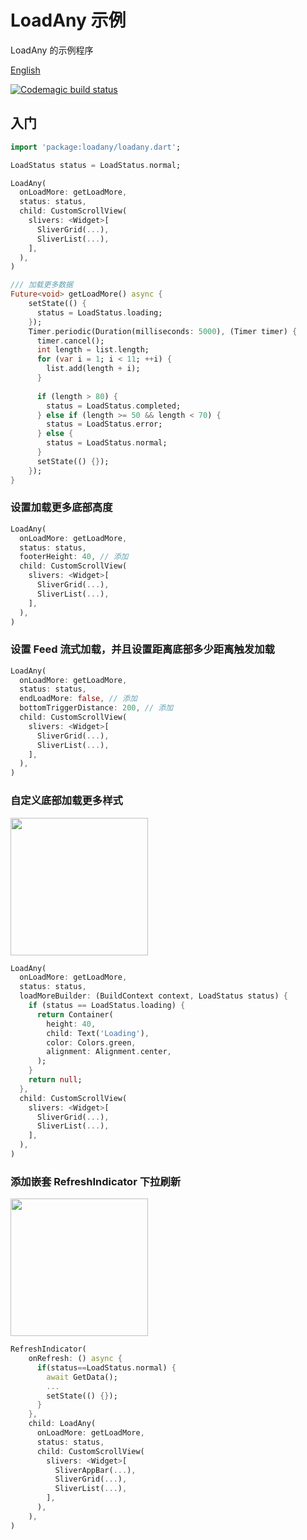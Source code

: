 # LoadAny 示例

LoadAny 的示例程序

[English](https://github.com/yy1300326388/loadany/tree/master/example/README.md)

[![Codemagic build status](https://api.codemagic.io/apps/5d561d3a6a6c3600097b43a6/5d561d3a6a6c3600097b43a5/status_badge.svg)](https://codemagic.io/apps/5d561d3a6a6c3600097b43a6/5d561d3a6a6c3600097b43a5/latest_build)

## 入门

```Dart
import 'package:loadany/loadany.dart';
```

```Dart
LoadStatus status = LoadStatus.normal;

LoadAny(
  onLoadMore: getLoadMore,
  status: status,
  child: CustomScrollView(
    slivers: <Widget>[
      SliverGrid(...),
      SliverList(...),
    ],
  ),
)
```
```Dart
/// 加载更多数据
Future<void> getLoadMore() async {
    setState(() {
      status = LoadStatus.loading;
    });
    Timer.periodic(Duration(milliseconds: 5000), (Timer timer) {
      timer.cancel();
      int length = list.length;
      for (var i = 1; i < 11; ++i) {
        list.add(length + i);
      }
    
      if (length > 80) {
        status = LoadStatus.completed;
      } else if (length >= 50 && length < 70) {
        status = LoadStatus.error;
      } else {
        status = LoadStatus.normal;
      }
      setState(() {});
    });
}
```

### 设置加载更多底部高度

```Dart
LoadAny(
  onLoadMore: getLoadMore,
  status: status,
  footerHeight: 40, // 添加
  child: CustomScrollView(
    slivers: <Widget>[
      SliverGrid(...),
      SliverList(...),
    ],
  ),
)
```

### 设置 Feed 流式加载，并且设置距离底部多少距离触发加载

```Dart
LoadAny(
  onLoadMore: getLoadMore,
  status: status,
  endLoadMore: false, // 添加
  bottomTriggerDistance: 200, // 添加
  child: CustomScrollView(
    slivers: <Widget>[
      SliverGrid(...),
      SliverList(...),
    ],
  ),
)
```

### 自定义底部加载更多样式

<img src="https://raw.githubusercontent.com/yy1300326388/loadany/develop/example/images/Simulator%20Screen%20Shot%2005.png" width="220"/>

```Dart
LoadAny(
  onLoadMore: getLoadMore,
  status: status,
  loadMoreBuilder: (BuildContext context, LoadStatus status) {
    if (status == LoadStatus.loading) {
      return Container(
        height: 40,
        child: Text('Loading'),
        color: Colors.green,
        alignment: Alignment.center,
      );
    }
    return null;
  },
  child: CustomScrollView(
    slivers: <Widget>[
      SliverGrid(...),
      SliverList(...),
    ],
  ),
)
```

### 添加嵌套 RefreshIndicator 下拉刷新

<img src="https://raw.githubusercontent.com/yy1300326388/loadany/develop/example/images/Kapture%2004.gif" width="220"/>

```Dart
RefreshIndicator(
    onRefresh: () async {
      if(status==LoadStatus.normal) {
        await GetData();
        ...
        setState(() {});
      }
    },
    child: LoadAny(
      onLoadMore: getLoadMore,
      status: status,
      child: CustomScrollView(
        slivers: <Widget>[
          SliverAppBar(...),
          SliverGrid(...),
          SliverList(...),
        ],
      ),
    ),
)
```



